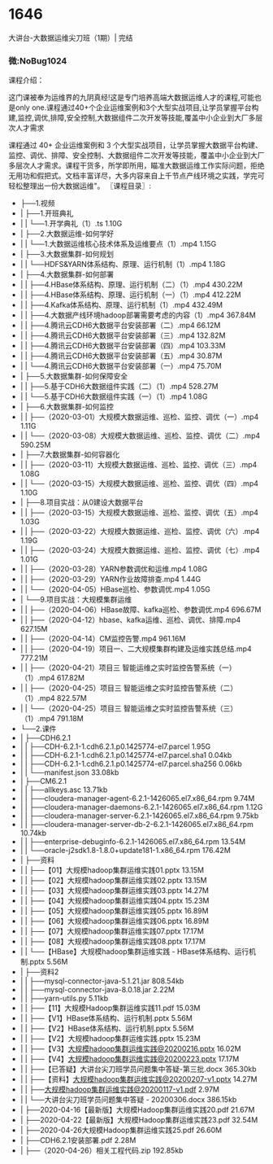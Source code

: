 # 1646
大讲台-大数据运维尖刀班（1期）| 完结

### 微:NoBug1024 


课程介绍：

这门课被奉为运维界的九阴真经!这是专门培养高端大数据运维人才的课程,可能也是only one.课程通过40+个企业运维案例和3个大型实战项目,让学员掌握平台构建,监控,调优,排障,安全控制,大数据组件二次开发等技能,覆盖中小企业到大厂多层次人才需求

课程通过 40+ 企业运维案例和 3 个大型实战项目，让学员掌握大数据平台构建、监控、调优、排障、安全控制、大数据组件二次开发等技能，覆盖中小企业到大厂多层次人才需求。课程干货多，所学即所用，瞄准大数据运维工作实际问题，拒绝无用功和假把式。文档丰富详尽，大多内容来自上千节点产线环境之实践，学完可轻松整理出一份大数据运维"。
〖课程目录〗:


- ├──1.视频  
- |   ├──1.开班典礼  
- |   |   └──1.开学典礼（1）.ts  1.10G
- |   ├──2.大数据运维-如何学好  
- |   |   └──1.大数据运维核心技术体系及运维要点（1）.mp4  1.15G
- |   ├──3.大数据集群-如何规划  
- |   |   └──HDFS&YARN体系结构、原理、运行机制（1）.mp4  1.18G
- |   ├──4.大数据集群-如何部署  
- |   |   ├──4.HBase体系结构、原理、运行机制（二）（1）.mp4  430.22M
- |   |   ├──4.HBase体系结构、原理、运行机制（一）（1）.mp4  412.22M
- |   |   ├──4.Kafka体系结构、原理、运行机制（1）.mp4  432.49M
- |   |   ├──4.大数据产线环境hadoop部署需要考虑的内容（1）.mp4  367.84M
- |   |   ├──4.腾讯云CDH6大数据平台安装部署（二）.mp4  66.12M
- |   |   ├──4.腾讯云CDH6大数据平台安装部署（三）.mp4  132.82M
- |   |   ├──4.腾讯云CDH6大数据平台安装部署（四）.mp4  103.33M
- |   |   ├──4.腾讯云CDH6大数据平台安装部署（五）.mp4  30.87M
- |   |   └──4.腾讯云CDH6大数据平台安装部署（一）.mp4  75.70M
- |   ├──5.大数据集群-如何保障安全  
- |   |   ├──5.基于CDH6大数据组件实践（二）（1）.mp4  528.27M
- |   |   └──5.基于CDH6大数据组件实践（一）（1）.mp4  1.08G
- |   ├──6.大数据集群-如何监控  
- |   |   ├──（2020-03-01）大规模大数据运维、巡检、监控、调优（一）.mp4  1.11G
- |   |   └──（2020-03-08）大规模大数据运维、巡检、监控、调优（二）.mp4  590.25M
- |   ├──7.大数据集群-如何容器化  
- |   |   ├──（2020-03-11）大规模大数据运维、巡检、监控、调优（三）.mp4  1.08G
- |   |   └──（2020-03-15）大规模大数据运维、巡检、监控、调优（四）.mp4  1.10G
- |   ├──8.项目实战：从0建设大数据平台  
- |   |   ├──（2020-03-15）大规模大数据运维、巡检、监控、调优（五）.mp4  1.03G
- |   |   ├──（2020-03-22）大规模大数据运维、巡检、监控、调优（六）.mp4  1.19G
- |   |   ├──（2020-03-24）大规模大数据运维、巡检、监控、调优（七）.mp4  1.01G
- |   |   ├──（2020-03-28）YARN参数调优和运维.mp4  1.08G
- |   |   ├──（2020-03-29）YARN作业故障排查.mp4  1.44G
- |   |   └──（2020-04-05）HBase巡检、参数调优.mp4  1.05G
- |   └──9.项目实战：大规模集群运维  
- |   |   ├──（2020-04-06）HBase故障、kafka巡检、参数调优.mp4  696.67M
- |   |   ├──（2020-04-12）hbase、kafka运维、巡检、调优、排障.mp4  627.15M
- |   |   ├──（2020-04-14）CM监控告警.mp4  961.16M
- |   |   ├──（2020-04-19）项目一、二大规模集群构建及运维实践总结.mp4  777.21M
- |   |   ├──（2020-04-21）项目三 智能运维之实时监控告警系统（一）（1）.mp4  617.82M
- |   |   ├──（2020-04-25）项目三 智能运维之实时监控告警系统（二）（1）.mp4  822.57M
- |   |   └──（2020-04-25）项目三 智能运维之实时监控告警系统（三）（1）.mp4  791.18M
- └──2.课件  
- |   ├──CDH6.2.1  
- |   |   ├──CDH-6.2.1-1.cdh6.2.1.p0.1425774-el7.parcel  1.95G
- |   |   ├──CDH-6.2.1-1.cdh6.2.1.p0.1425774-el7.parcel.sha1  0.04kb
- |   |   ├──CDH-6.2.1-1.cdh6.2.1.p0.1425774-el7.parcel.sha256  0.06kb
- |   |   └──manifest.json  33.08kb
- |   ├──CM6.2.1  
- |   |   ├──allkeys.asc  13.71kb
- |   |   ├──cloudera-manager-agent-6.2.1-1426065.el7.x86_64.rpm  9.74M
- |   |   ├──cloudera-manager-daemons-6.2.1-1426065.el7.x86_64.rpm  1.12G
- |   |   ├──cloudera-manager-server-6.2.1-1426065.el7.x86_64.rpm  9.75kb
- |   |   ├──cloudera-manager-server-db-2-6.2.1-1426065.el7.x86_64.rpm  10.74kb
- |   |   ├──enterprise-debuginfo-6.2.1-1426065.el7.x86_64.rpm  13.54M
- |   |   └──oracle-j2sdk1.8-1.8.0+update181-1.x86_64.rpm  176.42M
- |   ├──资料  
- |   |   ├──【01】大规模hadoop集群运维实践01.pptx  13.15M
- |   |   ├──【02】大规模hadoop集群运维实践02.pptx  13.15M
- |   |   ├──【03】大规模hadoop集群运维实践03.pptx  14.27M
- |   |   ├──【04】大规模hadoop集群运维实践04.pptx  15.23M
- |   |   ├──【05】大规模hadoop集群运维实践05.pptx  16.89M
- |   |   ├──【06】大规模hadoop集群运维实践06.pptx  16.89M
- |   |   ├──【07】大规模hadoop集群运维实践07.pptx  17.17M
- |   |   ├──【08】大规模hadoop集群运维实践08.pptx  17.17M
- |   |   └──【HBase】大规模hadoop集群运维实践 - HBase体系结构、运行机制.pptx  5.56M
- |   ├──资料2  
- |   |   ├──mysql-connector-java-5.1.21.jar  808.54kb
- |   |   ├──mysql-connector-java-8.0.18.jar  2.22M
- |   |   ├──yarn-utils.py  5.11kb
- |   |   ├──【11】大规模Hadoop集群运维实践11.pdf  15.03M
- |   |   ├──【V1】HBase体系结构、运行机制.pptx  5.56M
- |   |   ├──【V2】HBase体系结构、运行机制.pptx  5.56M
- |   |   ├──【V2】大规模hadoop集群运维实践.pptx  15.23M
- |   |   ├──【V3】大规模hadoop集群运维实践@20200216.pptx  16.02M
- |   |   ├──【V4】大规模hadoop集群运维实践@20200223.pptx  17.17M
- |   |   ├──【已答疑】大讲台尖刀班学员问题集中答疑-第三批.docx  365.30kb
- |   |   ├──【资料】大规模hadoop集群运维实践@20200207-v1.pptx  14.27M
- |   |   ├──大规模hadoop集群运维实践@20200117-v1.pdf  2.97M
- |   |   └──大讲台尖刀班学员问题集中答疑 - 20200306.docx  386.15kb
- |   ├──2020-04-16【最新版】大规模Hadoop集群运维实践20.pdf  21.67M
- |   ├──2020-04-22【最新版】大规模Hadoop集群运维实践23.pdf  32.54M
- |   ├──2020-04-26大规模Hadoop集群运维实践25.pdf  26.60M
- |   ├──CDH6.2.1安装部署.pdf  2.28M
- |   ├──（2020-04-26）相关工程代码.zip  192.85kb

